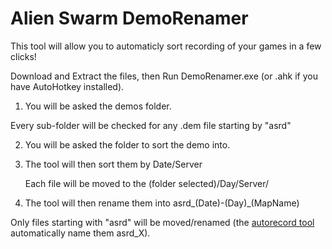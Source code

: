 # Alien Swarm DemoRenamer

This tool will allow you to automaticly sort recording of your games in a few clicks!

Download and Extract the files, then Run DemoRenamer.exe (or .ahk if you have AutoHotkey installed).

1) You will be asked the demos folder.

Every sub-folder will be checked for any .dem file starting by "asrd"

2) You will be asked the folder to sort the demo into.

3) The tool will then sort them by Date/Server

   Each file will be moved to the (folder selected)/Day/Server/

4) The tool will then rename them into asrd_(Date)-(Day)_(MapName)

Only files starting with "asrd" will be moved/renamed (the [autorecord tool](https://github.com/wawawawawawawa/Alien-Swarm-AutoRecord) automatically name them asrd_X).

